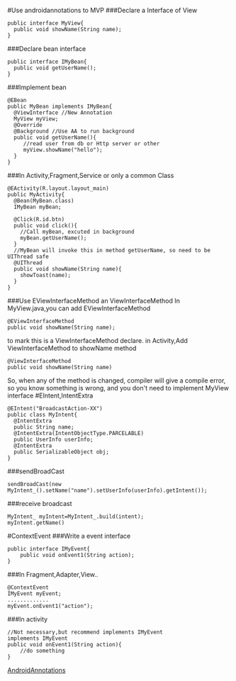 #Use androidannotations to MVP
###Declare a Interface of View
```
public interface MyView{
  public void showName(String name);
}
```
###Declare bean interface
```
public interface IMyBean{
  public void getUserName();
}
```
###Implement bean
```
@EBean
public MyBean implements IMyBean{
  @ViewInterface //New Annotation
  MyView myView;
  @Override
  @Background //Use AA to run background
  public void getUserName(){
     //read user from db or Http server or other
     myView.showName("hello");
  }
}
```
###In Activity,Fragment,Service or only a common Class
```
@EActivity(R.layout.layout_main)
public MyActivity{
  @Bean(MyBean.class)
  IMyBean myBean;
  
  @Click(R.id.btn)
  public void click(){
    //Call myBean, excuted in background
    myBean.getUserName();
  }
  //MyBean will invoke this in method getUserName, so need to be UIThread safe
  @UIThread
  public void showName(String name){
    showToast(name);
  }
}
```
###Use EViewInterfaceMethod an ViewInterfaceMethod
In MyView.java,you can add EViewInterfaceMethod

```
@EViewInterfaceMethod
public void showName(String name);
```
to mark this is a ViewInterfaceMethod declare.
in Activity,Add ViewInterfaceMethod to showName method

```
@ViewInterfaceMethod
public void showName(String name)
```
So, when any of the method is changed, compiler will give a compile error, so you know something is wrong, and you don't need to implement MyView interface
#EIntent,IntentExtra
```
@EIntent("BroadcastAction-XX")
public class MyIntent{
  @IntentExtra
  public String name;
  @IntentExtra(IntentObjectType.PARCELABLE)
  public UserInfo userInfo;
  @IntentExtra
  public SerializableObject obj;
}
```
###sendBroadCast
```
sendBroadCast(new MyIntent_().setName("name").setUserInfo(userInfo).getIntent());
```
###receive broadcast
```
MyIntent_ myIntent=MyIntent_.build(intent);
myIntent.getName()
```
#ContextEvent
###Write a event interface
```
public interface IMyEvent{
	public void onEvent1(String action);
}
```
###In Fragment,Adapter,View..
```
@ContextEvent
IMyEvent myEvent;
.............
myEvent.onEvent1("action");

```
###In activity
```
//Not necessary,but recommend implements IMyEvent
implements IMyEvent
public void onEvent1(String action){
	//do something
}
```
[AndroidAnnotations](http://androidannotations.org/)
